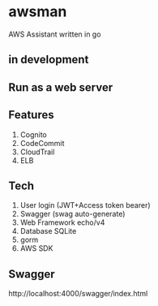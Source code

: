 # awsman
AWS Assistant written in go

## in development

## Run as a web server

## Features
1. Cognito
1. CodeCommit
1. CloudTrail
1. ELB

## Tech
1. User login (JWT+Access token bearer)
1. Swagger (swag auto-generate)
1. Web Framework echo/v4
1. Database SQLite
1. gorm
1. AWS SDK

## Swagger
http://localhost:4000/swagger/index.html
